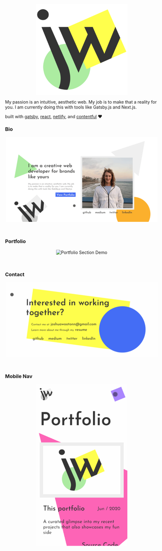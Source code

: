 
<p align="center">
  <img  width="300" height="300" align="center" src="assets/logo.svg" title="Joshua Wootonn Logo" alt="Joshua Wootonn Logo">
</p>
My passion is an intuitive, aesthetic web. My job is to make that a reality for you. I am currently doing this with tools like Gatsby.js and Next.js.


built with [gatsby](https://www.gatsbyjs.org/), [react](https://reactjs.org/), [netlify](https://www.netlify.com/), and [contentful](https://www.contentful.com/) ❤️

<h3>Bio</h3>
<p align="center">
  <img  width="500" align="center" src="assets/freelance-3.gif" title="Bio Section Demo" alt="Bio Section Demo">
</p>
<br >

<h3>Portfolio</h3>
<p align="center">
  <img  width="500" align="center" src="assets/freelance-4.gif" title="Portfolio Section Demo" alt="Portfolio Section Demo">
</p>
<br >

<h3>Contact</h3>
<p align="center">
  <img  width="500" align="center" src="assets/freelance-5.gif" title="Contact Section Demo" alt="Contact Section Demo">
</p>
<br >

<h3>Mobile Nav</h3>
<p align="center">
  <img  width="300" align="center" src="assets/freelance-6.gif" title="Mobile Nav Section Demo" alt="Mobile Nav Section Demo">
</p>
<br >
